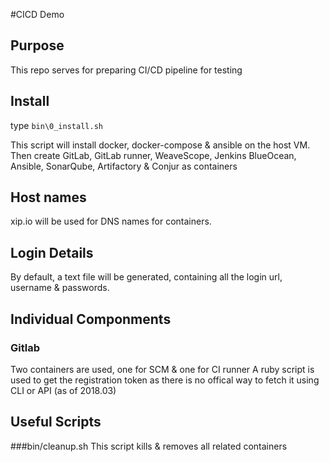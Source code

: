 #CICD Demo

## Purpose
This repo serves for preparing CI/CD pipeline for testing

## Install

type `bin\0_install.sh`

This script will install docker, docker-compose & ansible on the host VM.
Then create GitLab, GitLab runner, WeaveScope, Jenkins BlueOcean, Ansible, SonarQube, Artifactory & Conjur as containers

## Host names
xip.io will be used for DNS names for containers.


## Login Details
By default, a text file will be generated, containing all the login url, username & passwords.



## Individual Componments

### Gitlab

Two containers are used, one for SCM & one for CI runner
A ruby script is used to get the registration token as there is no offical way to fetch it using CLI or API (as of 2018.03)


## Useful Scripts

###bin/cleanup.sh
This script kills & removes all related containers


